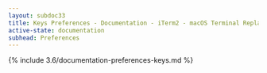 ```yaml
---
layout: subdoc33
title: Keys Preferences - Documentation - iTerm2 - macOS Terminal Replacement
active-state: documentation
subhead: Preferences
---
```

{% include 3.6/documentation-preferences-keys.md %}
